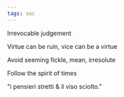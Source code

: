 ```yaml
---
tags: soc
---
```


Irrevocable judgement

Virtue can be ruin, vice can be a virtue

Avoid seeming fickle, mean, irresolute

Follow the spirit of times

"i pensieri stretti & il viso sciolto." 

